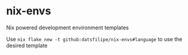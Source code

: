 # nix-envs

Nix powered development environment templates

Use `nix flake new -t github:datsfilipe/nix-envs#language` to use the desired template
